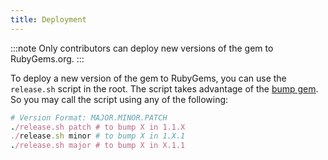 ```yaml
---
title: Deployment
---
```


:::note
Only contributors can deploy new versions of the gem to RubyGems.org.
:::

To deploy a new version of the gem to RubyGems, you can use the `release.sh` script in the root. The script takes
advantage of the [bump gem](https://github.com/gregorym/bump). So you may call the script using any of the following:

```ruby
# Version Format: MAJOR.MINOR.PATCH
./release.sh patch # to bump X in 1.1.X
./release.sh minor # to bump X in 1.X.1
./release.sh major # to bump X in X.1.1
```
